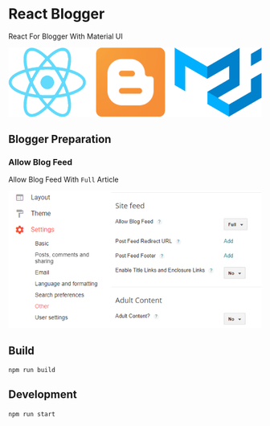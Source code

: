 # React Blogger
React For Blogger With Material UI

![Reat, Blogger, and Material UI](react-blogger.png "Reat, Blogger, and Material UI")

## Blogger Preparation

### Allow Blog Feed

Allow Blog Feed With ```Full``` Article

![Blog Feed Setting](blogfeed.png "Blog Feed Setting")

## Build

```
npm run build
```

## Development

```
npm run start
```